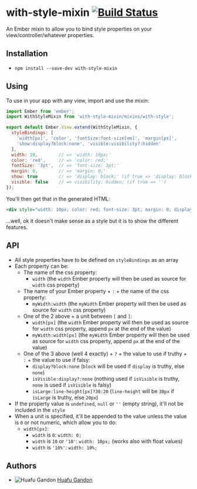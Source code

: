 # with-style-mixin [![Build Status](https://travis-ci.org/huafu/with-style-mixin.svg?branch=master)](https://travis-ci.org/huafu/with-style-mixin)

An Ember mixin to allow you to bind style properties on your view/controller/whatever properties.

## Installation

* `npm install --save-dev with-style-mixin`

## Using

To use in your app with any view, import and use the mixin:

```js
import Ember from 'ember';
import WithStyleMixin from 'with-style-mixin/mixins/with-style';

export default Ember.View.extend(WithStyleMixin, {
  styleBindings: [
    'width[px]', 'color', 'fontSize:font-size[em]', 'margin[px]',
    'show:display?block:none', 'visible:visibility?:hidden'
  ],
  width: 10,        // => 'width: 10px;'
  color: 'red',     // => 'color: red;'
  fontSize: '3pt',  // => 'font-size: 3pt;'
  margin: 0,        // => 'margin: 0;'
  show: true        // => 'display: block;' (if true => 'display: block;')
  visible: false    // => visibility: hidden; (if true => '')
});
```

You'll then get that in the generated HTML:

```html
<div style="width: 10px; color: red; font-size: 3pt; margin: 0; display: block; visibility: hidden;"></div>
```

...well, ok it doesn't make sense as a style but it is to show the different features.


## API

* All style properties have to be defined on `styleBindings` as an array
* Each property can be:
    * The name of the css property:
        * `width` (the `width` Ember property will then be used as source for `width` css property)
    * The name of your Ember property + `:` + the name of the css property:
        * `myWidth:width` (the `myWidth` Ember property will then be used as source for `width` css property) 
    * One of the 2 above + a unit between `[` and `]`:
        * `width[px]` (the `width` Ember property will then be used as source for `width` css property, append `px` at the end of the value)
        * `myWidth:width[px]` (the `myWidth` Ember property will then be used as source for `width` css property, append `px` at the end of the value)
    * One of the 3 above (well 4 exactly) + `?` + the value to use if truthy + `:` + the value to use if falsy:
        * `display?block:none` (`block` will be used if `display` is truthy, else `none`)
        * `isVisible:display?:none` (nothing used if `isVisible` is truthy, `none` is used if `isVisible` is falsy)
        * `isLarge:line-height[px]?30:20` (`line-height` will be `30px` if `isLarge` is truthy, else `20px`)
* If the property value is `undefined`, `null` or `''` (empty string), it'll not be included in the `style`
* When a unit is specified, it'll be appended to the value unless the value is `0` or not numeric, which allow you to do:
    * `width[px]`:
        * `width` is `0`: `width: 0;`
        * `width` is `10` or `'10'`: `width: 10px;` (works also with float values)
        * `width` is `'10%'`: `width: 10%;`


## Authors

* ![Huafu Gandon](https://s.gravatar.com/avatar/950590a0d4bc96f4a239cac955112eeb?s=24) [Huafu Gandon](https://github.com/huafu)
